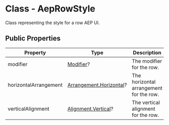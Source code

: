 # Class - AepRowStyle

Class representing the style for a row AEP UI.

## Public Properties

| Property              | Type                                                         | Description                             |
| --------------------- | ------------------------------------------------------------ | --------------------------------------- |
| modifier              | [Modifier](https://developer.android.com/reference/kotlin/androidx/compose/ui/Modifier)? | The modifier for the row.               |
| horizontalArrangement | [Arrangement.Horizontal](https://developer.android.com/reference/kotlin/androidx/compose/foundation/layout/Arrangement.Horizontal?hl=en)? | The horizontal arrangement for the row. |
| verticalAlignment     | [Alignment.Vertical](https://developer.android.com/reference/kotlin/androidx/compose/ui/Alignment.Vertical?hl=en)? | The vertical alignment for the row.     |
